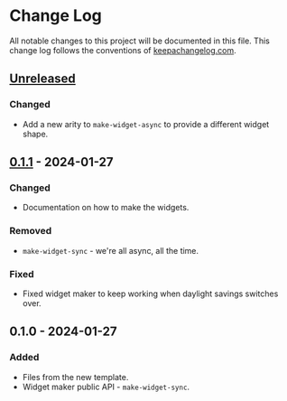 # Change Log
All notable changes to this project will be documented in this file. This change log follows the conventions of [keepachangelog.com](http://keepachangelog.com/).

## [Unreleased]
### Changed
- Add a new arity to `make-widget-async` to provide a different widget shape.

## [0.1.1] - 2024-01-27
### Changed
- Documentation on how to make the widgets.

### Removed
- `make-widget-sync` - we're all async, all the time.

### Fixed
- Fixed widget maker to keep working when daylight savings switches over.

## 0.1.0 - 2024-01-27
### Added
- Files from the new template.
- Widget maker public API - `make-widget-sync`.

[Unreleased]: https://sourcehost.site/your-name/filter-map-reduce/compare/0.1.1...HEAD
[0.1.1]: https://sourcehost.site/your-name/filter-map-reduce/compare/0.1.0...0.1.1
